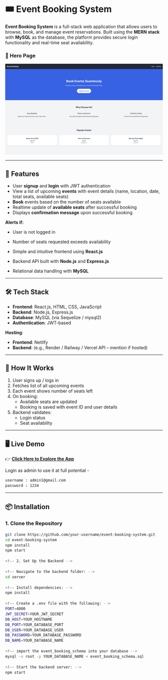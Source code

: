 # 🎟️ Event Booking System

**Event Booking System** is a full-stack web application that allows users to browse, book, and manage event reservations. Built using the **MERN stack** with **MySQL** as the database, the platform provides secure login functionality and real-time seat availability.

### 🔐 Hero Page

![Hero Page](./website-demo/Hero-Page.jpeg)

---

## 🚀 Features

- User **signup** and **login** with JWT authentication  
- View a list of upcoming **events** with event details (name, location, date, total seats, available seats)  
- **Book** events based on the number of seats available  
- Realtime update of **available seats** after successful booking  
- Displays **confirmation message** upon successful booking  

**Alerts if:**

- User is not logged in  
- Number of seats requested exceeds availability  

- Simple and intuitive frontend using **React.js**  
- Backend API built with **Node.js** and **Express.js**  
- Relational data handling with **MySQL**  

---

## 🛠️ Tech Stack

- **Frontend**: React.js, HTML, CSS, JavaScript  
- **Backend**: Node.js, Express.js  
- **Database**: MySQL (via Sequelize / mysql2)  
- **Authentication**: JWT-based  

**Hosting**:  
- **Frontend**: Netlify  
- **Backend**: (e.g., Render / Railway / Vercel API – mention if hosted)  

---

## 📍 How It Works

1. User signs up / logs in  
2. Fetches list of all upcoming events  
3. Each event shows number of seats left  
4. On booking:  
   - Available seats are updated  
   - Booking is saved with event ID and user details  
5. Backend validates:  
   - Login status  
   - Seat availability  

---

## 🖥️ Live Demo

👉 **[Click Here to Explore the App](https://event-bookin.netlify.app/)**

Login as admin to use it at full potential - 
```bash
username : admin1@gmail.com
password : 1234
```
---

## 📦 Installation

### 1. Clone the Repository

```bash
git clone https://github.com/your-username/event-booking-system.git
cd event-booking-system
npm install
npm start

<!-- 2. Set Up the Backend -->

<!-- Navigate to the backend folder: -->
cd server

<!-- Install dependencies: -->
npm install

<!-- Create a .env file with the following: -->
PORT=4000
JWT_SECRET=YOUR_JWT_SECRET
DB_HOST=YOUR_HOSTNAME
DB_PORT=YOUR_DATABASE_PORT
DB_USER=YOUR_DATABASE_USER
DB_PASSWORD=YOUR_DATABASE_PASSWORD
DB_NAME=YOUR_DATABASE_NAME

<!-- import the event_booking_schema into your database -->
mysql -u root -p YOUR_DATABASE_NAME < event_booking_schema.sql

<!-- Start the backend server: -->
npm start

```
